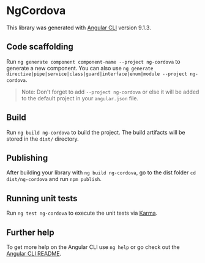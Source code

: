 # NgCordova

This library was generated with [Angular CLI](https://github.com/angular/angular-cli) version 9.1.3.

## Code scaffolding

Run `ng generate component component-name --project ng-cordova` to generate a new component. You can also use `ng generate directive|pipe|service|class|guard|interface|enum|module --project ng-cordova`.
> Note: Don't forget to add `--project ng-cordova` or else it will be added to the default project in your `angular.json` file. 

## Build

Run `ng build ng-cordova` to build the project. The build artifacts will be stored in the `dist/` directory.

## Publishing

After building your library with `ng build ng-cordova`, go to the dist folder `cd dist/ng-cordova` and run `npm publish`.

## Running unit tests

Run `ng test ng-cordova` to execute the unit tests via [Karma](https://karma-runner.github.io).

## Further help

To get more help on the Angular CLI use `ng help` or go check out the [Angular CLI README](https://github.com/angular/angular-cli/blob/master/README.md).
